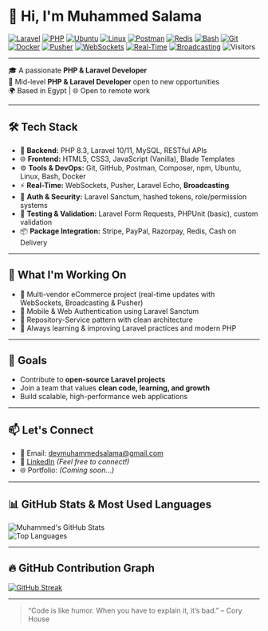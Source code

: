 # 👋 Hi, I'm Muhammed Salama

[![Laravel](https://img.shields.io/badge/-Laravel-FF2D20?style=flat&logo=laravel&logoColor=white)](https://laravel.com/)
[![PHP](https://img.shields.io/badge/-PHP-777BB4?style=flat&logo=php&logoColor=white)](https://www.php.net/)
[![Ubuntu](https://img.shields.io/badge/-Ubuntu-E95420?style=flat&logo=ubuntu&logoColor=white)](https://ubuntu.com/)
[![Linux](https://img.shields.io/badge/-Linux-FCC624?style=flat&logo=linux&logoColor=black)](https://www.linux.org/)
[![Postman](https://img.shields.io/badge/-Postman-FF6C37?style=flat&logo=postman&logoColor=white)](https://www.postman.com/)
[![Redis](https://img.shields.io/badge/-Redis-DC382D?style=flat&logo=redis&logoColor=white)](https://redis.io/)
[![Bash](https://img.shields.io/badge/-Bash-4EAA25?style=flat&logo=gnubash&logoColor=white)](https://www.gnu.org/software/bash/)
[![Git](https://img.shields.io/badge/-Git-F05032?style=flat&logo=git&logoColor=white)](https://git-scm.com/)
[![Docker](https://img.shields.io/badge/-Docker-2496ED?style=flat&logo=docker&logoColor=white)](https://www.docker.com/)
[![Pusher](https://img.shields.io/badge/-Pusher-010101?style=flat&logo=pusher&logoColor=white)](https://pusher.com/)
[![WebSockets](https://img.shields.io/badge/-WebSockets-6DB33F?style=flat&logo=socket.io&logoColor=white)](https://laravel.com/docs/websockets)
[![Real-Time](https://img.shields.io/badge/-Real--Time-FFD700?style=flat&logo=lightning&logoColor=black)](#)
[![Broadcasting](https://img.shields.io/badge/-Broadcasting-8E44AD?style=flat&logo=laravel&logoColor=white)](https://laravel.com/docs/broadcasting)
![Visitors](https://visitor-badge.laobi.icu/badge?page_id=MuhammedSalama.MuhammedSalama)

---

🎓 A passionate **PHP & Laravel Developer**  
💼 Mid-level **PHP & Laravel Developer** open to new opportunities  
🌍 Based in Egypt | 🌐 Open to remote work  

---

## 🛠️ Tech Stack

- 🔧 **Backend:** PHP 8.3, Laravel 10/11, MySQL, RESTful APIs  
- 🌐 **Frontend:** HTML5, CSS3, JavaScript (Vanilla), Blade Templates  
- ⚙️ **Tools & DevOps:** Git, GitHub, Postman, Composer, npm, Ubuntu, Linux, Bash, Docker  
- ⚡ **Real-Time:** WebSockets, Pusher, Laravel Echo, **Broadcasting**  
- 🔐 **Auth & Security:** Laravel Sanctum, hashed tokens, role/permission systems  
- 🧪 **Testing & Validation:** Laravel Form Requests, PHPUnit (basic), custom validation  
- 📦 **Package Integration:** Stripe, PayPal, Razorpay, Redis, Cash on Delivery  

---

## 🚧 What I'm Working On

- 🛒 Multi-vendor eCommerce project (real-time updates with WebSockets, Broadcasting & Pusher)  
- 📲 Mobile & Web Authentication using Laravel Sanctum  
- 🔁 Repository-Service pattern with clean architecture  
- 🧠 Always learning & improving Laravel practices and modern PHP  

---

## 🎯 Goals

- Contribute to **open-source Laravel projects**  
- Join a team that values **clean code, learning, and growth**  
- Build scalable, high-performance web applications  

---

## 📫 Let's Connect

- 📧 Email: [devmuhammedsalama@gmail.com](mailto:devmuhammedsalama@gmail.com)  
- 💼 [LinkedIn](https://www.linkedin.com/in/mohamed2050) *(Feel free to connect!)*  
- 🌐 Portfolio: *(Coming soon...)*  

---

## 📊 GitHub Stats & Most Used Languages

![Muhammed's GitHub Stats](https://github-readme-stats.vercel.app/api?username=MuhammedSalama&show_icons=true&theme=radical&hide_title=true)  
![Top Languages](https://github-readme-stats.vercel.app/api/top-langs/?username=MuhammedSalama&layout=compact&theme=radical)  

---

## 🔥 GitHub Contribution Graph

[![GitHub Streak](https://streak-stats.demolab.com?user=MuhammedSalama&theme=radical)](https://git.io/streak-stats)

---

> “Code is like humor. When you have to explain it, it’s bad.” – Cory House
